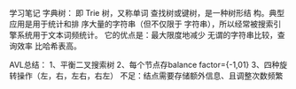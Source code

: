 学习笔记
字典树：
即 Trie 树，又称单词
查找树或键树，是一种树形结
构。典型应用是用于统计和排
序大量的字符串（但不仅限于
字符串），所以经常被搜索引
擎系统用于文本词频统计。
它的优点是：最大限度地减少
无谓的字符串比较，查询效率
比哈希表高。

AVL总结：
1、平衡二叉搜索树
2、每个节点存balance factor={-1,01}
3、四种旋转操作（左，右，左右，右左）
不足：结点需要存储额外信息、且调整次数频繁